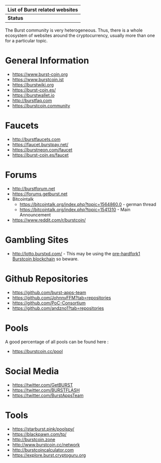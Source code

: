 | List of Burst related websites |
|--------------------------------|
| **Status**                     |

The Burst community is very heterogeneous. Thus, there is a whole ecosystem of websites around the cryptocurrency, usually more than one for a particular topic.

General Information
===================

-   <https://www.burst-coin.org>
-   <https://www.burstcoin.ist>
-   <https://burstwiki.org>
-   <https://burst-coin.es/>
-   <https://burstwallet.io>
-   <http://burstfaq.com>
-   <https://burstcoin.community>

Faucets
=======

-   <http://burstfaucets.com>
-   <https://faucet.burstpay.net/>
-   <https://burstneon.com/faucet>
-   <https://burst-coin.es/faucet>

Forums
======

-   <http://burstforum.net>
-   <https://forums.getburst.net>
-   Bitcointalk
    -   <https://bitcointalk.org/index.php?topic=1564860.0> - german thread
    -   <https://bitcointalk.org/index.php?topic=1541310> - Main Announcement
-   <https://www.reddit.com/r/burstcoin/>

Gambling Sites
==============

-   <http://lotto.burstxd.com/> - This may be using the [pre-hardfork1 Burstcoin blockchain](500k-hf-checklist.md) so beware.

Github Repositories
===================

-   <https://github.com/burst-apps-team>
-   <https://github.com/JohnnyFFM?tab=repositories>
-   <https://github.com/PoC-Consortium>
-   <https://github.com/andzno1?tab=repositories>

Pools
=====

A good percentage of all pools can be found here :

-   <https://burstcoin.cc/pool>

Social Media
============

-   <https://twitter.com/GetBURST>
-   <https://twitter.com/BURSTFLASH>
-   <https://twitter.com/BurstAppsTeam>

Tools
=====

-   <https://starburst.pink/poolspy/>
-   <https://blackpawn.com/tp/>
-   <http://burstcoin.zone>
-   <http://www.burstcoin.cc/network>
-   <http://burstcoincalculator.com>
-   <https://explore.burst.cryptoguru.org>

